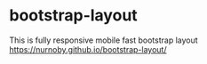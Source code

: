 # bootstrap-layout
This is fully responsive mobile fast bootstrap layout
https://nurnoby.github.io/bootstrap-layout/
